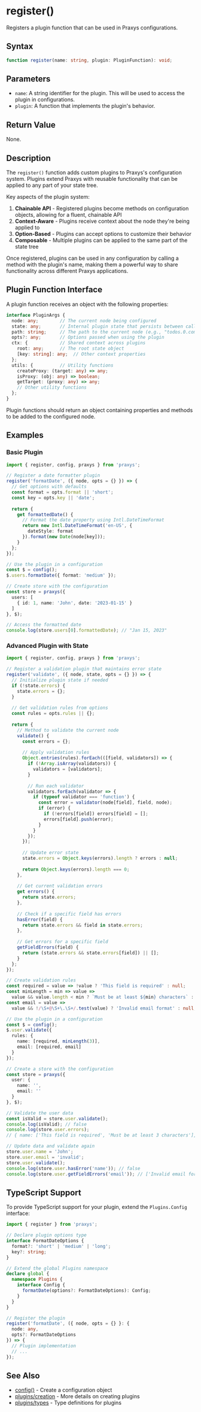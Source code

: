 # register()

Registers a plugin function that can be used in Praxys configurations.

## Syntax

```typescript
function register(name: string, plugin: PluginFunction): void;
```

## Parameters

- `name`: A string identifier for the plugin. This will be used to access the plugin in configurations.
- `plugin`: A function that implements the plugin's behavior.

## Return Value

None.

## Description

The `register()` function adds custom plugins to Praxys's configuration system. Plugins extend Praxys with reusable functionality that can be applied to any part of your state tree.

Key aspects of the plugin system:

1. **Chainable API** - Registered plugins become methods on configuration objects, allowing for a fluent, chainable API
2. **Context-Aware** - Plugins receive context about the node they're being applied to
3. **Option-Based** - Plugins can accept options to customize their behavior
4. **Composable** - Multiple plugins can be applied to the same part of the state tree

Once registered, plugins can be used in any configuration by calling a method with the plugin's name, making them a powerful way to share functionality across different Praxys applications.

## Plugin Function Interface

A plugin function receives an object with the following properties:

```typescript
interface PluginArgs {
  node: any;        // The current node being configured
  state: any;       // Internal plugin state that persists between calls
  path: string;     // The path to the current node (e.g., "todos.0.completed")
  opts?: any;       // Options passed when using the plugin
  ctx: {            // Shared context across plugins
    root: any;      // The root state object
    [key: string]: any;  // Other context properties
  };
  utils: {          // Utility functions
    createProxy: (target: any) => any;
    isProxy: (obj: any) => boolean;
    getTarget: (proxy: any) => any;
    // Other utility functions
  };
}
```

Plugin functions should return an object containing properties and methods to be added to the configured node.

## Examples

### Basic Plugin

```typescript
import { register, config, praxys } from 'praxys';

// Register a date formatter plugin
register('formatDate', ({ node, opts = {} }) => {
  // Get options with defaults
  const format = opts.format || 'short';
  const key = opts.key || 'date';
  
  return {
    get formattedDate() {
      // Format the date property using Intl.DateTimeFormat
      return new Intl.DateTimeFormat('en-US', { 
        dateStyle: format 
      }).format(new Date(node[key]));
    }
  };
});

// Use the plugin in a configuration
const $ = config();
$.users.formatDate({ format: 'medium' });

// Create store with the configuration
const store = praxys({
  users: [
    { id: 1, name: 'John', date: '2023-01-15' }
  ]
}, $);

// Access the formatted date
console.log(store.users[0].formattedDate); // "Jan 15, 2023"
```

### Advanced Plugin with State

```typescript
import { register, config, praxys } from 'praxys';

// Register a validation plugin that maintains error state
register('validate', ({ node, state, opts = {} }) => {
  // Initialize plugin state if needed
  if (!state.errors) {
    state.errors = {};
  }
  
  // Get validation rules from options
  const rules = opts.rules || {};
  
  return {
    // Method to validate the current node
    validate() {
      const errors = {};
      
      // Apply validation rules
      Object.entries(rules).forEach(([field, validators]) => {
        if (!Array.isArray(validators)) {
          validators = [validators];
        }
        
        // Run each validator
        validators.forEach(validator => {
          if (typeof validator === 'function') {
            const error = validator(node[field], field, node);
            if (error) {
              if (!errors[field]) errors[field] = [];
              errors[field].push(error);
            }
          }
        });
      });
      
      // Update error state
      state.errors = Object.keys(errors).length ? errors : null;
      
      return Object.keys(errors).length === 0;
    },
    
    // Get current validation errors
    get errors() {
      return state.errors;
    },
    
    // Check if a specific field has errors
    hasError(field) {
      return state.errors && field in state.errors;
    },
    
    // Get errors for a specific field
    getFieldErrors(field) {
      return (state.errors && state.errors[field]) || [];
    }
  };
});

// Create validation rules
const required = value => !value ? 'This field is required' : null;
const minLength = min => value => 
  value && value.length < min ? `Must be at least ${min} characters` : null;
const email = value => 
  value && !/\S+@\S+\.\S+/.test(value) ? 'Invalid email format' : null;

// Use the plugin in a configuration
const $ = config();
$.user.validate({
  rules: {
    name: [required, minLength(3)],
    email: [required, email]
  }
});

// Create a store with the configuration
const store = praxys({
  user: {
    name: '',
    email: ''
  }
}, $);

// Validate the user data
const isValid = store.user.validate();
console.log(isValid); // false
console.log(store.user.errors); 
// { name: ['This field is required', 'Must be at least 3 characters'], email: ['This field is required'] }

// Update data and validate again
store.user.name = 'John';
store.user.email = 'invalid';
store.user.validate();
console.log(store.user.hasError('name')); // false
console.log(store.user.getFieldErrors('email')); // ['Invalid email format']
```

## TypeScript Support

To provide TypeScript support for your plugin, extend the `Plugins.Config` interface:

```typescript
import { register } from 'praxys';

// Declare plugin options type
interface FormatDateOptions {
  format?: 'short' | 'medium' | 'long';
  key?: string;
}

// Extend the global Plugins namespace
declare global {
  namespace Plugins {
    interface Config {
      formatDate(options?: FormatDateOptions): Config;
    }
  }
}

// Register the plugin
register('formatDate', ({ node, opts = {} }: { 
  node: any, 
  opts?: FormatDateOptions 
}) => {
  // Plugin implementation
  // ...
});
```

## See Also

- [config()](./config) - Create a configuration object
- [plugins/creation](../plugins/creation) - More details on creating plugins
- [plugins/types](../plugins/types) - Type definitions for plugins 